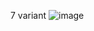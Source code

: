 7 variant
![image](https://user-images.githubusercontent.com/91622671/153470731-0b0abbb8-dc6f-4ff5-ab7e-80c41607fcda.png)

